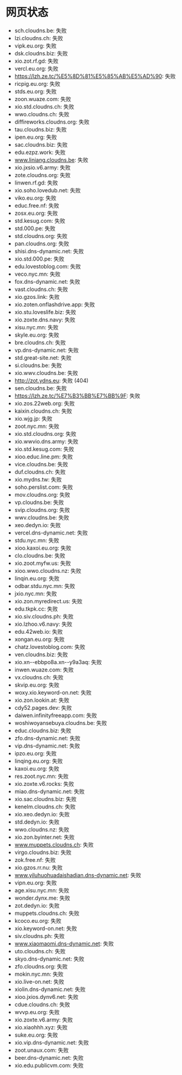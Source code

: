# 网页状态
- sch.cloudns.be: 失败
- lzi.cloudns.ch: 失败
- vipk.eu.org: 失败
- dsk.cloudns.biz: 失败
- xio.zot.rf.gd: 失败
- vercl.eu.org: 失败
- https://lzh.ze.tc/%E5%8D%81%E5%85%AB%E5%AD%90: 失败
- ricpig.eu.org: 失败
- stds.eu.org: 失败
- zoon.wuaze.com: 失败
- xio.std.cloudns.ch: 失败
- wwo.cloudns.ch: 失败
- diffireworks.cloudns.org: 失败
- tau.cloudns.biz: 失败
- ipen.eu.org: 失败
- sac.cloudns.biz: 失败
- edu.ezpz.work: 失败
- www.liniang.cloudns.be: 失败
- xio.jxsio.v6.army: 失败
- zote.cloudns.org: 失败
- linwen.rf.gd: 失败
- xio.soho.lovedub.net: 失败
- viko.eu.org: 失败
- educ.free.nf: 失败
- zosx.eu.org: 失败
- std.kesug.com: 失败
- std.000.pe: 失败
- std.cloudns.org: 失败
- pan.cloudns.org: 失败
- shisi.dns-dynamic.net: 失败
- xio.std.000.pe: 失败
- edu.lovestoblog.com: 失败
- veco.nyc.mn: 失败
- fox.dns-dynamic.net: 失败
- vast.cloudns.ch: 失败
- xio.gzos.link: 失败
- xio.zoten.onflashdrive.app: 失败
- xio.stu.loveslife.biz: 失败
- xio.zoxte.dns.navy: 失败
- xisu.nyc.mn: 失败
- skyle.eu.org: 失败
- bre.cloudns.ch: 失败
- vp.dns-dynamic.net: 失败
- std.great-site.net: 失败
- si.cloudns.be: 失败
- xio.wwv.cloudns.be: 失败
- http://zot.ydns.eu: 失败 (404)
- sen.cloudns.be: 失败
- https://lzh.ze.tc/%E7%B3%BB%E7%BB%9F: 失败
- xio.zos.22web.org: 失败
- kaixin.cloudns.ch: 失败
- xio.wjg.jp: 失败
- zoot.nyc.mn: 失败
- xio.std.cloudns.org: 失败
- xio.wwvio.dns.army: 失败
- xio.std.kesug.com: 失败
- xioo.educ.line.pm: 失败
- vice.cloudns.be: 失败
- duf.cloudns.ch: 失败
- xio.mydns.tw: 失败
- soho.perslist.com: 失败
- mov.cloudns.org: 失败
- vp.cloudns.be: 失败
- svip.cloudns.org: 失败
- wwv.cloudns.be: 失败
- xeo.dedyn.io: 失败
- vercel.dns-dynamic.net: 失败
- stdu.nyc.mn: 失败
- xioo.kaxoi.eu.org: 失败
- clo.cloudns.be: 失败
- xio.zoot.myfw.us: 失败
- xioo.wwo.cloudns.nz: 失败
- linqin.eu.org: 失败
- odbar.stdu.nyc.mn: 失败
- jxio.nyc.mn: 失败
- xio.zon.myredirect.us: 失败
- edu.tkpk.cc: 失败
- xio.siv.cloudns.ph: 失败
- xio.lzhoo.v6.navy: 失败
- edu.42web.io: 失败
- xongan.eu.org: 失败
- chatz.lovestoblog.com: 失败
- ven.cloudns.biz: 失败
- xio.xn--ebbpo8a.xn--y9a3aq: 失败
- inwen.wuaze.com: 失败
- vx.cloudns.ch: 失败
- skvip.eu.org: 失败
- woxy.xio.keyword-on.net: 失败
- xio.zon.lookin.at: 失败
- cdy52.pages.dev: 失败
- daiwen.infinityfreeapp.com: 失败
- woshiwoyansebuya.cloudns.be: 失败
- educ.cloudns.biz: 失败
- zfo.dns-dynamic.net: 失败
- vip.dns-dynamic.net: 失败
- ipzo.eu.org: 失败
- linqing.eu.org: 失败
- kaxoi.eu.org: 失败
- res.zoot.nyc.mn: 失败
- xio.zoxte.v6.rocks: 失败
- miao.dns-dynamic.net: 失败
- xio.sac.cloudns.biz: 失败
- kenelm.cloudns.ch: 失败
- xio.xeo.dedyn.io: 失败
- std.dedyn.io: 失败
- wwo.cloudns.nz: 失败
- xio.zon.byinter.net: 失败
- www.muppets.cloudns.ch: 失败
- virgo.cloudns.biz: 失败
- zok.free.nf: 失败
- xio.gzos.rr.nu: 失败
- www.yiluhuohuadaishadian.dns-dynamic.net: 失败
- vipn.eu.org: 失败
- age.xisu.nyc.mn: 失败
- wonder.dynx.me: 失败
- zot.dedyn.io: 失败
- muppets.cloudns.ch: 失败
- kcoco.eu.org: 失败
- xio.keyword-on.net: 失败
- siv.cloudns.ph: 失败
- www.xiaomaomi.dns-dynamic.net: 失败
- uto.cloudns.ch: 失败
- skyo.dns-dynamic.net: 失败
- zfo.cloudns.org: 失败
- mokin.nyc.mn: 失败
- xio.live-on.net: 失败
- xiolin.dns-dynamic.net: 失败
- xioo.jxios.dynv6.net: 失败
- cdue.cloudns.ch: 失败
- wvvp.eu.org: 失败
- xio.zoxte.v6.army: 失败
- xio.xiaohhh.xyz: 失败
- suke.eu.org: 失败
- xio.vip.dns-dynamic.net: 失败
- zoot.unaux.com: 失败
- beer.dns-dynamic.net: 失败
- xio.edu.publicvm.com: 失败
